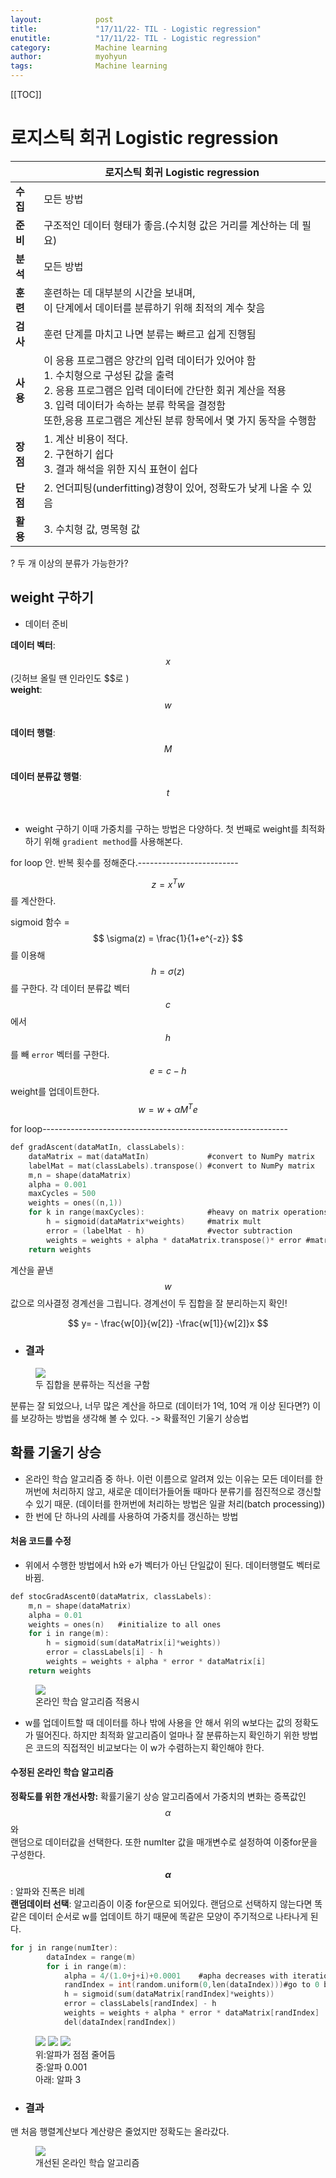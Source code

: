 ```yaml
---
layout:            post
title:             "17/11/22- TIL - Logistic regression"
enutitle:          "17/11/22- TIL - Logistic regression"
category:          Machine learning
author:            myohyun
tags:              Machine learning
---
```

<script src='https://cdnjs.cloudflare.com/ajax/libs/mathjax/2.7.2/MathJax.js?config=TeX-MML-AM_CHTML'></script>

[[TOC]]

# 로지스틱 회귀 Logistic regression

|  | 로지스틱 회귀 Logistic regression |
|--------|--------|
| <b>수집       |모든 방법        |
| <b>준비       |구조적인 데이터 형태가 좋음.(수치형 값은 거리를 계산하는 데 필요)        |
| <b>분석       |모든 방법        |
| <b>훈련       |훈련하는 데 대부분의 시간을 보내며, <br>이 단계에서 데이터를 분류하기 위해 최적의 계수 찾음        |
| <b>검사       |훈련 단계를 마치고 나면 분류는 빠르고 쉽게 진행됨        |
| <b>사용       |이 응용 프로그램은 양간의 입력 데이터가 있어야 함<br>1. 수치형으로 구성된 값을 출력<br>2. 응용 프로그램은 입력 데이터에 간단한 회귀 계산을 적용<br>3. 입력 데이터가 속하는 분류 학목을 결정함<br>또한,응용 프로그램은 계산된 분류 항목에서 몇 가지 동작을 수행함|
| <b>장점       |1. 계산 비용이 적다.<br>2. 구현하기 쉽다<br>3. 결과 해석을 위한 지식 표현이 쉽다        |
| <b>단점       |2. 언더피팅(underfitting)경향이 있어, 정확도가 낮게 나올 수 있음        |
| <b>활용       |3. 수치형 값, 명목형 값        |



? 두 개 이상의 분류가 가능한가?

## weight 구하기

- 데이터 준비

**데이터 벡터**: $$ x $$ (깃허브 올릴 땐 인라인도 \$\$로 )<br>
**weight**: $$ w $$<br>
**데이터 행렬**: $$ M $$<br>
**데이터 분류값 행렬**: $$ t $$<br>


- weight 구하기
이때 가중치를 구하는 방법은 다양하다. 첫 번째로 weight를 최적화 하기 위해 `gradient method`를 사용해본다.


for loop 안. 반복 횟수를 정해준다.-------------------------<br>

$$ z = x^Tw $$ 를 계산한다.

sigmoid 함수 = $$ \sigma(z) = \frac{1}{1+e^{-z}} $$ 를 이용해 $$ h= \sigma(z) $$를 구한다.
각 데이터 분류값 벡터 $$ c $$ 에서 $$ h $$ 를 빼 `error` 벡터를 구한다.<br>
$$ e = c - h $$

weight를 업데이트한다.<br>
$$ w = w + \alpha M^Te $$
<!-- $$ \sigma(z)> 0.5 $$ 이면 1, $$ \sigma(z) \leq 0.5 $$ 이면 0으로 분류 --> 

for loop-------------------------------------------------------------

```c
def gradAscent(dataMatIn, classLabels):
    dataMatrix = mat(dataMatIn)             #convert to NumPy matrix
    labelMat = mat(classLabels).transpose() #convert to NumPy matrix
    m,n = shape(dataMatrix)
    alpha = 0.001
    maxCycles = 500
    weights = ones((n,1))
    for k in range(maxCycles):              #heavy on matrix operations
        h = sigmoid(dataMatrix*weights)     #matrix mult
        error = (labelMat - h)              #vector subtraction
        weights = weights + alpha * dataMatrix.transpose()* error #matrix mult
    return weights
```


계산을 끝낸 $$ w $$ 값으로 의사결정 경계선을 그립니다. 경계선이 두 집합을 잘 분리하는지 확인!<br>

$$
 y= - \frac{w[0]}{w[2]} -\frac{w[1]}{w[2]}x
$$

- ### 결과
<figure>
   <img src="{{ '/media/img/logistic1.png' | absolute_url }}" />
   <figcaption>두 집합을 분류하는 직선을 구함</figcaption>
</figure>


분류는 잘 되었으나, 너무 많은 계산을 하므로 (데이터가 1억, 10억 개 이상 된다면?) 이를 보강하는 방법을 생각해 볼 수 있다. -> 확률적인 기울기 상승법

## 확률 기울기 상승

- 온라인 학습 알고리즘 중 하나. 이런 이름으로 알려져 있는 이유는 모든 데이터를 한꺼번에 처리하지 않고, 새로운 데이터가들어돌 때마다 분류기를 점진적으로 갱신할 수 있기 때문. (데이터를 한꺼번에 처리하는 방법은 일괄 처리(batch processing))
- 한 번에 단 하나의 사례를 사용하여 가중치를 갱신하는 방법

#### 처음 코드를 수정
- 위에서 수행한 방법에서 h와 e가 벡터가 아닌 단일값이 된다. 데이터행렬도 벡터로 바뀜.

```c
def stocGradAscent0(dataMatrix, classLabels):
    m,n = shape(dataMatrix)
    alpha = 0.01
    weights = ones(n)   #initialize to all ones
    for i in range(m):
        h = sigmoid(sum(dataMatrix[i]*weights))
        error = classLabels[i] - h
        weights = weights + alpha * error * dataMatrix[i]
    return weights
```

<figure>
   <img src="{{ '/media/img/logistic2.png' | absolute_url }}" />
   <figcaption>온라인 학습 알고리즘 적용시</figcaption>
</figure>


- w를 업데이트할 때 데이터를 하나 밖에 사용을 안 해서 위의 w보다는 값의 정확도가 떨어진다. 하지만 최적화 알고리즘이 얼마나 잘 분류하는지 확인하기 위한 방법은 코드의 직접적인 비교보다는 이 w가 수렴하는지 확인해야 한다.


#### 수정된 온라인 학습 알고리즘

**정확도를 위한 개선사항:**
확률기울기 상승 알고리즘에서 가중치의 변화는 증폭값인 $$ \alpha $$ 와 <br>
랜덤으로 데이터값을 선택한다. 또한 numIter 값을 매개변수로 설정하여 이중for문을 구성한다.

**$$ \alpha $$**:  알파와 진폭은 비례<br>
**랜덤데이터 선택**: 알고리즘이 이중 for문으로 되어있다. 랜덤으로 선택하지 않는다면 똑같은 데이터 순서로 w를 업데이트 하기 때문에 똑같은 모양이 주기적으로 나타나게 된다.<br>

```c
for j in range(numIter):
        dataIndex = range(m)
        for i in range(m):
            alpha = 4/(1.0+j+i)+0.0001    #apha decreases with iteration, does not 
            randIndex = int(random.uniform(0,len(dataIndex)))#go to 0 because of the constant
            h = sigmoid(sum(dataMatrix[randIndex]*weights))
            error = classLabels[randIndex] - h
            weights = weights + alpha * error * dataMatrix[randIndex]
            del(dataIndex[randIndex])
```


<figure>
   <img src="{{ '/media/img/logistic3-1.png' | absolute_url }}" />
   <img src="{{ '/media/img/logistic3-2.png' | absolute_url }}" />
   <img src="{{ '/media/img/logistic3-3.png' | absolute_url }}" />
   <figcaption>위:알파가 점점 줄어듬<br>중:알파 0.001<br>아래: 알파 3</figcaption>
</figure>

- ### 결과

맨 처음 행렬계산보다 계산량은 줄었지만 정확도는 올라갔다.

<figure>
   <img src="{{ '/media/img/logistic4.png' | absolute_url }}" />
   <figcaption>개선된 온라인 학습 알고리즘</figcaption>
</figure>
